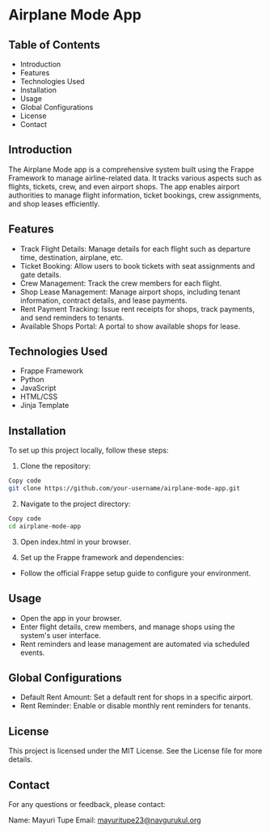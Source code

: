 # Airplane Mode App

## Table of Contents
- Introduction
- Features
- Technologies Used
- Installation
- Usage
- Global Configurations
- License
- Contact

## Introduction
The Airplane Mode app is a comprehensive system built using the Frappe Framework to manage airline-related data. It tracks various aspects such as flights, tickets, crew, and even airport shops. The app enables airport authorities to manage flight information, ticket bookings, crew assignments, and shop leases efficiently.

## Features
- Track Flight Details: Manage details for each flight such as departure time, destination, airplane, etc.
- Ticket Booking: Allow users to book tickets with seat assignments and gate details.
- Crew Management: Track the crew members for each flight.
- Shop Lease Management: Manage airport shops, including tenant information, contract details, and lease payments.
- Rent Payment Tracking: Issue rent receipts for shops, track payments, and send reminders to tenants.
- Available Shops Portal: A portal to show available shops for lease.

## Technologies Used
- Frappe Framework
- Python
- JavaScript
- HTML/CSS
- Jinja Template

## Installation
To set up this project locally, follow these steps:

1. Clone the repository:

```bash
Copy code
git clone https://github.com/your-username/airplane-mode-app.git
```
2. Navigate to the project directory:

```bash
Copy code
cd airplane-mode-app
```
3. Open index.html in your browser.

4. Set up the Frappe framework and dependencies:

- Follow the official Frappe setup guide to configure your environment.

## Usage
- Open the app in your browser.
- Enter flight details, crew members, and manage shops using the system's user interface.
- Rent reminders and lease management are automated via scheduled events.

## Global Configurations
- Default Rent Amount: Set a default rent for shops in a specific airport.
- Rent Reminder: Enable or disable monthly rent reminders for tenants.

## License
This project is licensed under the MIT License. See the License file for more details.

## Contact
For any questions or feedback, please contact:

Name: Mayuri Tupe
Email: mayuritupe23@navgurukul.org
